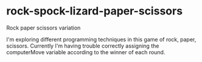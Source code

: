 # rock-spock-lizard-paper-scissors
Rock paper scissors variation

I'm exploring different programming techniques in this game of rock, paper, scissors.
Currently I'm having trouble correctly assigning the computerMove variable according to the winner of each round.
